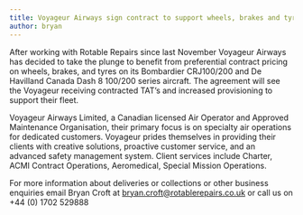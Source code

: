 ```yaml
---
title: Voyageur Airways sign contract to support wheels, brakes and tyres
author: bryan
---
```

After working with Rotable Repairs since last November Voyageur Airways has decided to take the plunge to benefit from preferential contract pricing on wheels, brakes, and tyres on its Bombardier CRJ100/200 and De Havilland Canada Dash 8 100/200 series aircraft. The agreement will see the Voyageur receiving contracted TAT’s and increased provisioning to support their fleet.

Voyageur Airways Limited, a Canadian licensed Air Operator and Approved Maintenance Organisation, their primary focus is on specialty air operations for dedicated customers. Voyageur prides themselves in providing their clients with creative solutions, proactive customer service, and an advanced safety management system. Client services include Charter, ACMI Contract Operations, Aeromedical, Special Mission Operations.

For more information about deliveries or collections or other business enquiries email Bryan Croft at bryan.croft@rotablerepairs.co.uk or call us on +44 (0) 1702 529888